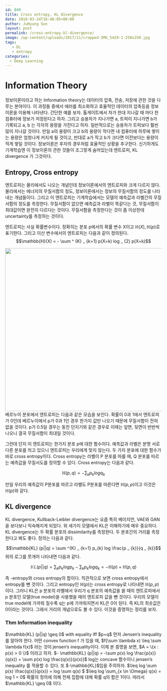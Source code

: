```yaml
---
id: 849
title: Cross entropy, KL divergence
date: 2018-03-24T16:48:05+00:00
author: JuHyung Son
layout: post
permalink: /cross-entropy-kl-divergence/
image: /wp-content/uploads/2017/11/cropped-IMG_5429-1-250x250.jpg
tags:
   - DL
   - entropy
categories:
  - Deep Learning
---
```

<h1>Information Theory</h1>
정보이론이라고 하는 Information theory는 데이터의 압축, 전송, 저장에 관한 것을 다루는 분야이다. 이 과정들 중에서 에러를 최소화하고 효율적인 데이터의 압축등을 정보 이론을 이용해 나타낸다. 간단한 예를 보자. 톨게이트에서 차가 한대 지나갈 때 마다 한 컴퓨터에 정보가 저장된다고 하자. 그리고 승용차가 지나가면 a, 트럭이 지나가면 b가 기록되고 a, b 는 각자의 용량을 가진다고 하자. 일반적으로는 승용차가 트럭보다 훨씬 많이 지나갈 것이다. 만일 a의 용량이 크고 b의 용량이 작다면 내 컴퓨터에 하루에 쌓이는 용량은 엄청나게 커지게 될 것이고, 반대로 a가 작고 b가 크다면 이전보다는 용량이 적게 쌓일 것이다. 정보이론은 후자의 경우처럼 효율적인 상황을 추구한다. 신기하게도 기계학습엔 이 정보이론의 관한 것들이 조그맣게 숨어있는데 엔트로피, KL divergence 가 그것이다.
<h2>Entropy, Cross entropy</h2>
엔트로피는 물리에서도 나오는 개념인데 정보이론에서의 엔트로피와 크게 다르지 않다. 물리에서는 에너지의 무질서함의 정도, 정보이론에서는 정보의 무질서함의 정도를 나타내는 개념들이다. 그리고 이 엔트로피는 기계학습에서는 모델의 예측값과 라벨간의 무질서함의 정도를 측정한다. 무질서함이 없으면 예측값과 라벨이 똑같다는 것, 무질서함이 최대값이면 완전히 다르다는 것이다. 무질서함을 측정한다는 것이 좀 이상한데 uncertainty를 측정하는 것이다.

엔트로피는 사실 확률변수이다. 정확히는 분포 p에서의 확률 변수 X이고 $\mathbb{H}(X) , \mathbb{H}(p)$로 표기한다. 그리고 이산 변수에서의 엔트로피는 다음과 같이 정의된다.
$$\mathbb{H}(X) = - \sum ^ {K} _ {k=1} p(X=k) log _ {2} p(X=k)$$

<img class="aligncenter size-full wp-image-850" src="http://dllab.xyz/wp-content/uploads/2018/03/스크린샷-2018-03-24-오후-3.38.47.png" alt="" width="824" height="522" />베르누이 분포에서 엔트로피는 다음과 같은 모습을 보인다. 확률이 0과 1에서 엔트로피가 0인데 베르누이에서 p가 0과 1인 경우 한가지 값만 나오기 때문에 무질서함이 전혀 없을 것이다. p가 0.5일 경우는 동전 던지기와 같은 경우로 이때는 앞면, 뒷면이 반반씩 나오니 결국 무질서함이 최대일 것이다.

그런데 단지 이 엔트로피는 한가지 분포 p에 대한 함수이다. 예측값과 라벨은 분명 서로 다른 분포를 띄고 있으니 엔트로피는 우리에게 맞지 않는다. 두 가지 분포에 대한 함수가 바로 cross entropy이다. Cross entropy는 라벨이 P 분포를 따를 때, Q 분포를 따르는 예측값을 무질서도를 정의할 수 있다. Cross entropy는 다음과 같다.

$$ \mathbb{H}(p,q) = - \sum _ {k} p _ {k} log q _ {k} $$

만일 우리의 예측값이 P분포를 따르고 라벨도 P분포를 따른다면 $\mathbb{H} (p,p)$이고 이것은 $\mathbb{H}(p)$와 같다.
<h2>KL divergence</h2>
KL divergence, Kullback-Leibler divergence는 요즘 특히 베이지언, VAE와 GAN을 보다보니 익숙해지게 되었다. 위 세가지 모델에서 KL은 이해하기에 매우 중요하다. KL divergence는 두 확률 분포의 dissimilarity를 측정한다. 두 분포간의 거리를 측정한다고 봐도 좋다. 정의는 다음과 같다.

$$\mathbb{KL} (p||q) = \sum ^{K} _ {k=1} p_{k} log \frac{p _ {k}}{q _ {k}}$$
위의 로그를 쪼개어 나타내면 다음과 같다.

$$\mathbb{KL} (p||q) = \sum _{k} p _ {k} log p _ {k} - \sum _ {k} p _ {k} log q _ {k} = - \mathbb{H}(p) + \mathbb{H}(p,q)$$

즉 -entropy와 cross entropy의 합이다. 직관적으로 보면 cross entropy에서 entropy를 뺀 것이다. 그리고 entropy인 $\mathbb{H}(p)$는 cross entropy로 나타내면 $\mathbb{H}(p,p)$이다. 그러니 KL은 p 분포의 라벨에서 우리가 q 분포의 예측값을 쓸 때의 엔트로피에서 p 분포인 모델(true model)을 사용했을 때의 엔트로피 값을 뺀 것이다. 우리의 모델이 true model에 가까워 질수록 q는 p에 가까워지면서 KL은 0이 된다. 즉 KL의 최솟값은 0이라는 것이다. 그래서 거리의 개념으로도 볼 수 있다. 이것을 증명하는 정리를 보자.
<h3>Thm Information inequality</h3>
$\mathbb{KL} (p||q) \geq 0$ with equality iff $p=q$
먼저 Jensen’s inequality를 알아야 한다. 어떤 convex function f 가 있을 때, $f(\sum \lambda x) \leq \sum \lambda f(x)$ 라는 것이 jensen’s inequality이다. 이제 본 증명을 보면,
$A = \{x : p(x) &gt; 0 \}$ 이라고 하자.
$- \mathbb{KL} (p||q) = -\sum p(x) log \frac{p(x)}{q(x)} = \sum p(x) log \frac{q(x)}{p(x)}$ log는 concave 함수이니 jensen’s inequality 를 적용할 수 있다. 또 $-\mathbb{KL}$임을 주의하자.
$\leq log \sum p(x) \frac{q(x)}{p(x)} = log \sum q(x) $
$\leq log \sum_{x \in \Omega} q(x) = log 1 = 0$ 확률의 정의에 의해 전체 집합에 대해 확률 q의 합은 1이다.
따라서 $\mathbb{KL} \geq 0$ 이다.
